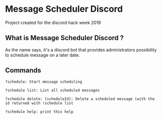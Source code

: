 # Message Scheduler Discord

Project created for the discord hack week 2019

## What is Message Scheduler Discord ?

As the name says, it's a discord bot that provides administrators possibility to schedule message on a later date.

## Commands 
```
?schedule: Start message scheduling

?schedule list: List all scheduled messages

?schedule delete: [scheduleId]: Delete a scheduled message (with the id returned with !schedule list

?schedule help: print this help
```
